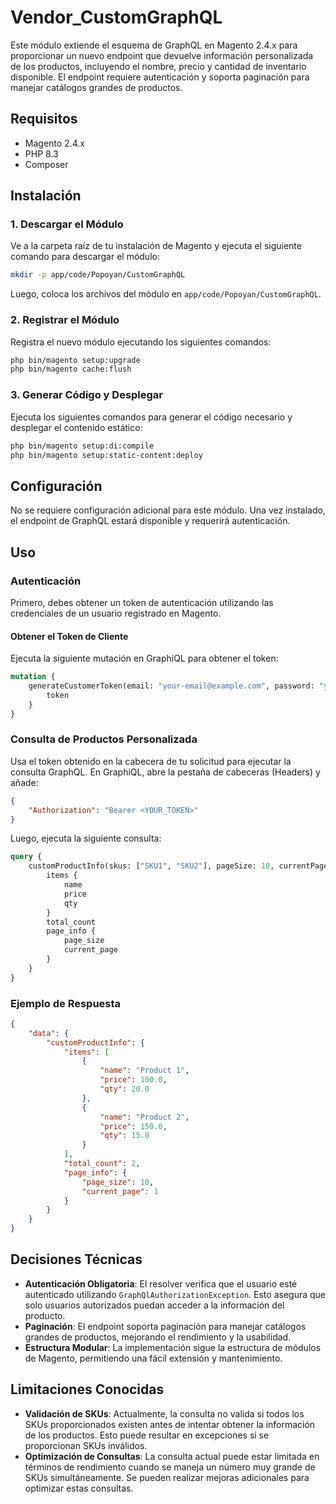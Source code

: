 # Vendor_CustomGraphQL

Este módulo extiende el esquema de GraphQL en Magento 2.4.x para proporcionar un nuevo endpoint que devuelve información
personalizada de los productos, incluyendo el nombre, precio y cantidad de inventario disponible. El endpoint requiere
autenticación y soporta paginación para manejar catálogos grandes de productos.

## Requisitos

- Magento 2.4.x
- PHP 8.3
- Composer

## Instalación

### 1. Descargar el Módulo

Ve a la carpeta raíz de tu instalación de Magento y ejecuta el siguiente comando para descargar el módulo:

```bash
mkdir -p app/code/Popoyan/CustomGraphQL
```

Luego, coloca los archivos del módulo en `app/code/Popoyan/CustomGraphQL`.

### 2. Registrar el Módulo

Registra el nuevo módulo ejecutando los siguientes comandos:

```bash
php bin/magento setup:upgrade
php bin/magento cache:flush
```

### 3. Generar Código y Desplegar

Ejecuta los siguientes comandos para generar el código necesario y desplegar el contenido estático:

```bash
php bin/magento setup:di:compile
php bin/magento setup:static-content:deploy
```

## Configuración

No se requiere configuración adicional para este módulo. Una vez instalado, el endpoint de GraphQL estará disponible y
requerirá autenticación.

## Uso

### Autenticación

Primero, debes obtener un token de autenticación utilizando las credenciales de un usuario registrado en Magento.

#### Obtener el Token de Cliente

Ejecuta la siguiente mutación en GraphiQL para obtener el token:

```graphql
mutation {
    generateCustomerToken(email: "your-email@example.com", password: "your-password") {
        token
    }
}
```

### Consulta de Productos Personalizada

Usa el token obtenido en la cabecera de tu solicitud para ejecutar la consulta GraphQL. En GraphiQL, abre la pestaña de
cabeceras (Headers) y añade:

```json
{
    "Authorization": "Bearer <YOUR_TOKEN>"
}
```

Luego, ejecuta la siguiente consulta:

```graphql
query {
    customProductInfo(skus: ["SKU1", "SKU2"], pageSize: 10, currentPage: 1) {
        items {
            name
            price
            qty
        }
        total_count
        page_info {
            page_size
            current_page
        }
    }
}
```

### Ejemplo de Respuesta

```json
{
    "data": {
        "customProductInfo": {
            "items": [
                {
                    "name": "Product 1",
                    "price": 100.0,
                    "qty": 20.0
                },
                {
                    "name": "Product 2",
                    "price": 150.0,
                    "qty": 15.0
                }
            ],
            "total_count": 2,
            "page_info": {
                "page_size": 10,
                "current_page": 1
            }
        }
    }
}
```

## Decisiones Técnicas

- **Autenticación Obligatoria**: El resolver verifica que el usuario esté autenticado utilizando
  `GraphQlAuthorizationException`. Esto asegura que solo usuarios autorizados puedan acceder a la información del
  producto.
- **Paginación**: El endpoint soporta paginación para manejar catálogos grandes de productos, mejorando el rendimiento y
  la usabilidad.
- **Estructura Modular**: La implementación sigue la estructura de módulos de Magento, permitiendo una fácil extensión y
  mantenimiento.

## Limitaciones Conocidas

- **Validación de SKUs**: Actualmente, la consulta no valida si todos los SKUs proporcionados existen antes de intentar
  obtener la información de los productos. Esto puede resultar en excepciones si se proporcionan SKUs inválidos.
- **Optimización de Consultas**: La consulta actual puede estar limitada en términos de rendimiento cuando se maneja un
  número muy grande de SKUs simultáneamente. Se pueden realizar mejoras adicionales para optimizar estas consultas.


